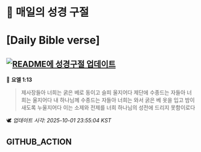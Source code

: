 # 🙏 매일의 성경 구절
# [Daily Bible verse]
## [![README에 성경구절 업데이트](https://github.com/DONGSUKA/first_test/actions/workflows/update-readme-bible.yml/badge.svg)](https://github.com/DONGSUKA/first_test/actions/workflows/update-readme-bible.yml)
<!-- START_BIBLE_VERSE -->
📖 **요엘 1:13**
> 제사장들아 너희는 굵은 베로 동이고 슬피 울지어다 제단에 수종드는 자들아 너희는 울지어다 내 하나님께 수종드는 자들아 너희는 와서 굵은 베 옷을 입고 밤이 새도록 누울지어다 이는 소제와 전제를 너희 하나님의 성전에 드리지 못함이로다

🕊️ _업데이트 시각: 2025-10-01 23:55:04 KST_
  <!-- END_BIBLE_VERSE -->
## GITHUB_ACTION
